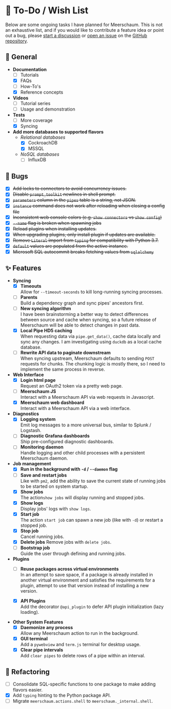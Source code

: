 # 🌠 To-Do / Wish List

Below are some ongoing tasks I have planned for Meerschaum. This is not an exhaustive list, and if you would like to contribute a feature idea or point out a bug, please [start a discussion](https://github.com/bmeares/Meerschaum/discussions/categories/ideas) or [open an issue](https://github.com/bmeares/Meerschaum/issues) on the [GitHub repository](https://github.com/bmeares/Meerschaum).

## 📝 General
- **Documentation**
    * [ ] Tutorials
    * [x] FAQs
    * [ ] How-To's
    * [x] Reference concepts
- **Videos**
    * [ ] Tutorial series
    * [ ] Usage and demonstration
- **Tests**
    * [ ] More coverage
    * [x] Syncing
- **Add more databases to supported flavors**
    * *Relational databases*
        * [x] CockroachDB
        * [x] MSSQL
    * *NoSQL databases*
        * [ ] InfluxDB

## 🐞 Bugs
- [x] ~~Add locks to connectors to avoid concurrency issues.~~
- [x] ~~Disable `prompt_toolkit` newlines in shell prompt.~~
- [x] ~~`parameters` column in the `pipes` table is a string, not JSON.~~
- [x] ~~`instance` command does not work after reloading when closing a config file~~
- [x] ~~Inconsistent web console colors (e.g. `show connectors` vs `show config`)~~
- [x] ~~`--name` flag is broken when spawning jobs~~
- [x] ~~Reload plugins when installing updates.~~
- [x] ~~When upgrading plugins, only install plugin if updates are available.~~
- [x] ~~Remove `Literal` import from `typing` for compatibility with Python 3.7.~~
- [x] ~~`default` values are populated from the active instance.~~
- [x] ~~Microsoft SQL autocommit breaks fetching values from `sqlalchemy`~~

## ✨ Features
- **Syncing**
    - [x] **Timeouts**  
      Allow for `--timeout-seconds` to kill long-running syncing processes.
    - [ ] **Parents**  
      Build a dependency graph and sync pipes' ancestors first.
    - [ ] **New syncing algorithm**  
      I have been brainstorming a better way to detect differences between source and cache when syncing, so a future release of Meerschaum will be able to detect changes in past data.
    - [x] **Local Pipe HD5 caching**  
      When requesting data via `pipe.get_data()`, cache data locally and sync any changes. I am investigating using `duckdb` as a local cache database.
    - [ ] **Rewrite API data to paginate downstream**  
      When syncing upstream, Meerschaum defaults to sending `POST` requests for chunks. The chunking logic is mostly there, so I need to implement the same process in reverse.

- **Web Interface**
    - [x] **Login html page**  
      Request an OAuth2 token via a pretty web page.
    - [ ] **Meerschaum JS**  
      Interact with a Meerschaum API via web requests in Javascript.
    - [x] **Meerschaum web dashboard**  
      Interact with a Meerschaum API via a web interface.

- **Diagnostics**
    - [x] **Logging system**  
      Emit log messages to a more universal bus, similar to Splunk / Logstash.
    - [ ] **Diagnostic Grafana dashboards**  
      Ship pre-configured diagnostic dashboards.
    - [ ] **Monitoring daemon**  
      Handle logging and other child processes with a persistent Meerschaum daemon.

- **Job management**  
    - [x] **Run in the background with `-d` / `--daemon` flag**
    - [ ] **Save and restart jobs**  
      Like with `pm2`, add the ability to save the current state of running jobs to be started on system startup.
    - [x] **Show jobs**  
      The action`show jobs` will display running and stopped jobs.
    - [x] **Show logs**  
      Display jobs' logs with `show logs`.
    - [x] **Start job**  
      The action `start job` can spawn a new job (like with `-d`) or restart a stopped job.
    - [x] **Stop job**  
      Cancel running jobs.
    - [x] **Delete jobs**
      Remove jobs with `delete jobs`.
    - [ ] **Bootstrap job**  
    Guide the user through defining and running jobs.

- **Plugins**
    - [ ] **Reuse packages across virtual environments**  
      In an attempt to save space, if a package is already installed in another virtual environment and satisfies the requirements for a plugin, attempt to use that version instead of installing a new version.

    - [x] **API Plugins**  
      Add the decorator `@api_plugin` to defer API plugin initialization (lazy loading).

- **Other System Features**
    - [x] **Daemonize any process**  
      Allow any Meerschaum action to run in the background.
    - [x] **GUI terminal**  
      Add a `pywebview` and `term.js` terminal for desktop usage.
    - [x] **Clear pipe intervals**  
      Add `clear pipes` to delete rows of a pipe within an interval.

## 🔨 Refactoring
- [ ] Consolidate SQL-specific functions to one package to make adding flavors easier.
- [x] Add `typing` hinting to the Python package API.
- [ ] Migrate `meerschaum.actions.shell` to `meerschaum._internal.shell`.
